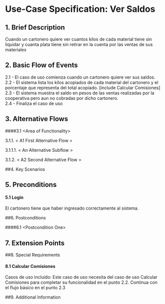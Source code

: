 # Use-Case Specification: Ver Saldos

## 1. Brief Description
Cuando un cartonero quiere ver cuantos kilos de cada material tiene sin liquidar y cuanta plata tiene sin retirar en la cuenta por las ventas de sus materiales

## 2. Basic Flow of Events
2.1 - El caso de uso comienza cuando un cartonero quiere ver sus saldos.
2.2 - El sistema lista los kilos acopiados de cada material del cartonero y el porcentaje que representa del total acopiado. [include Calcular Comisiones]
2.3 - El sistema muestra el saldo en pesos de las ventas realizadas por la cooperativa pero aun no cobradas por dicho cartonero.  
2.4 - Finaliza el caso de uso

## 3. Alternative Flows

####3.1 <Area of Functionality\>

3.1.1. < A1 First Alternative Flow >

3.1.1.1. < An Alternative Subflow >

3.1.2. < A2 Second Alternative Flow >

##4. Key Scenarios

## 5. Preconditions

#### 5.1 Login
El cartonero tiene que haber ingresado correctamente al sistema.

##6. Postconditions

####6.1 <Postcondition One\>

## 7. Extension Points

##8. Special Requirements
#### 8.1 Calcular Comisiones
Casos de uso incluido:
Este caso de uso necesita del caso de uso Calcular Comisiones para completar su funcionalidad en el punto 2.2.
Continua con el flujo básico en el punto 2.3

##9. Additional Information
